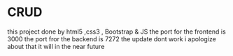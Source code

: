 # CRUD
this project done by html5 ,css3 , Bootstrap & JS
the port for the frontend is 3000
the port fror the backend is 7272
the update dont work i apologize about that it will in the near future 
